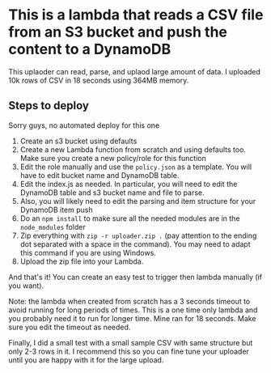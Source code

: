 # This is a lambda that reads a CSV file from an S3 bucket and push the content to a DynamoDB

This uplaoder can read, parse, and uplaod large amount of data. I uploaded 10k rows of CSV in 18 seconds using 364MB memory.

## Steps to deploy

Sorry guys, no automated deploy for this one

1. Create an s3 bucket using defaults
2. Create a new Lambda function from scratch and using defaults too. Make sure you create a new policy/role for this function
3. Edit the role manually and use the `policy.json` as a template. You will have to edit bucket name and DynamoDB table.
4. Edit the index.js as needed. In particular, you will need to edit the DynamoDB table and s3 bucket name and file to parse.
5. Also, you will likely need to edit the parsing and item structure for your DynamoDB item push
6. Do an `npm install` to make sure all the needed modules are in the `node_modules` folder
7. Zip everything with `zip -r uploader.zip .` (pay attention to the ending dot separated with a space in the command). You may need to adapt this command if you are using Windows.
8. Upload the zip file into your Lambda.

And that's it! You can create an easy test to trigger then lambda manually (if you want).

Note: the lambda when created from scratch has a 3 seconds timeout to avoid running for long periods of times. This is a one time only lambda and you probably need it to run for longer time. Mine ran for 18 seconds. Make sure you edit the timeout as needed.

Finally, I did a small test with a small sample CSV with same structure but only 2-3 rows in it. I recommend this so you can fine tune your uploader until you are happy with it for the large upload.
